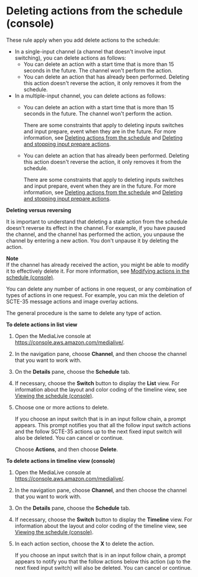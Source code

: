 # Deleting actions from the schedule \(console\)<a name="schedule-using-console-delete"></a>

These rule apply when you add delete actions to the schedule:
+ In a single\-input channel \(a channel that doesn't involve input switching\), you can delete actions as follows: 
  + You can delete an action with a start time that is more than 15 seconds in the future\. The channel won't perform the action\.
  + You can delete an action that has already been performed\. Deleting this action doesn't reverse the action, it only removes it from the schedule\.
+ In a multiple\-input channel, you can delete actions as follows:
  + You can delete an action with a start time that is more than 15 seconds in the future\. The channel won't perform the action\.

    There are some constraints that apply to deleting inputs switches and input prepare, event when they are in the future\. For more information, see [Deleting actions from the schedule](ips-manage-schedule.md) and [Deleting and stopping input prepare actions](input-prep-delete.md)\.
  + You can delete an action that has already been performed\. Deleting this action doesn't reverse the action, it only removes it from the schedule\.

    There are some constraints that apply to deleting inputs switches and input prepare, event when they are in the future\. For more information, see [Deleting actions from the schedule](ips-manage-schedule.md) and [Deleting and stopping input prepare actions](input-prep-delete.md)\.

**Deleting versus reversing**

It is important to understand that deleting a stale action from the schedule doesn't reverse its effect in the channel\. For example, if you have paused the channel, and the channel has performed the action, you unpause the channel by entering a new action\. You don't unpause it by deleting the action\.

**Note**  
If the channel has already received the action, you might be able to modify it to effectively delete it\. For more information, see [Modifying actions in the schedule \(console\)](schedule-modify.md)\.

You can delete any number of actions in one request, or any combination of types of actions in one request\. For example, you can mix the deletion of SCTE\-35 message actions and image overlay actions\.

The general procedure is the same to delete any type of action\.

**To delete actions in list view**

1. Open the MediaLive console at [https://console\.aws\.amazon\.com/medialive/](https://console.aws.amazon.com/medialive/)\.

1. In the navigation pane, choose **Channel**, and then choose the channel that you want to work with\.

1. On the **Details** pane, choose the **Schedule** tab\.

1. If necessary, choose the **Switch** button to display the **List** view\. For information about the layout and color coding of the timeline view, see [Viewing the schedule \(console\)](schedule-using-console-view.md)\.

1. Choose one or more actions to delete\.

   If you choose an input switch that is in an input follow chain, a prompt appears\. This prompt notifies you that all the follow input switch actions and the follow SCTE\-35 actions up to the next fixed input switch will also be deleted\. You can cancel or continue\. 

   Choose **Actions**, and then choose **Delete**\.

**To delete actions in timeline view \(console\)**

1. Open the MediaLive console at [https://console\.aws\.amazon\.com/medialive/](https://console.aws.amazon.com/medialive/)\.

1. In the navigation pane, choose **Channel**, and then choose the channel that you want to work with\.

1. On the **Details** pane, choose the **Schedule** tab\.

1. If necessary, choose the **Switch** button to display the **Timeline** view\. For information about the layout and color coding of the timeline view, see [Viewing the schedule \(console\)](schedule-using-console-view.md)\.

1. In each action section, choose the **X** to delete the action\.

   If you choose an input switch that is in an input follow chain, a prompt appears to notify you that the follow actions below this action \(up to the next fixed input switch\) will also be deleted\. You can cancel or continue\. 